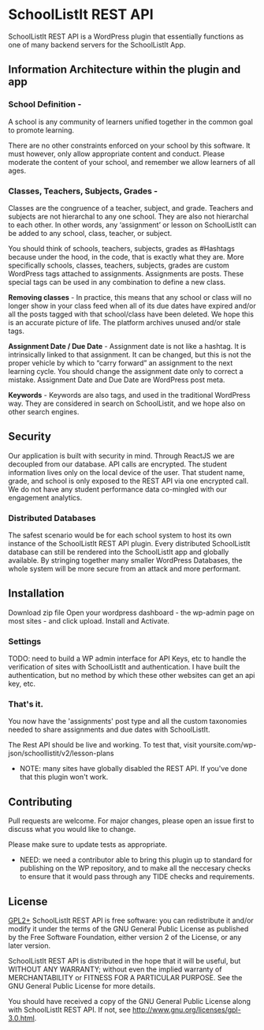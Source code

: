 # SchoolListIt REST API

SchoolListIt REST API is a WordPress plugin that essentially functions as one of many backend servers for the SchoolListIt App. 

## Information Architecture within the plugin and app

### School Definition -
A school is any community of learners unified together in the common goal to promote learning.

There are no other constraints enforced on your school by this software. It must however, only allow appropriate content and conduct. Please moderate the content of your school, and remember we allow learners of all ages.

### Classes, Teachers, Subjects, Grades -
Classes are the congruence of a teacher, subject, and grade. Teachers and subjects are not hierarchal to any one school. They are also not hierarchal to each other. In other words, any ‘assignment’ or lesson on SchoolListIt can be added to any school, class, teacher, or subject.

You should think of schools, teachers, subjects, grades as #Hashtags because under the hood, in the code, that is exactly what they are. More specifically schools, classes, teachers, subjects, grades are custom WordPress tags attached to assignments. Assignments are posts. These special tags can be used in any combination to define a new class.

**Removing classes** -
In practice, this means that any school or class will no longer show in your class feed when all of its due dates have expired and/or all the posts tagged with that school/class have been deleted. We hope this is an accurate picture of life. The platform archives unused and/or stale tags.

**Assignment Date / Due Date** -
Assignment date is not like a hashtag. It is intrinsically linked to that assignment. It can be changed, but this is not the proper vehicle by which to “carry forward” an assignment to the next learning cycle. You should change the assignment date only to correct a mistake. Assignment Date and Due Date are WordPress post meta.

**Keywords** - 
Keywords are also tags, and used in the traditional WordPress way. They are considered in search on SchoolListit, and we hope also on other search engines.

## Security
Our application is built with security in mind. Through ReactJS we are decoupled from our database. API calls are encrypted. The student information lives only on the local device of the user. That student name, grade, and school is only exposed to the REST API via one encrypted call. We do not have any student performance data co-mingled with our engagement analytics.

### Distributed Databases
The safest scenario would be for each school system to host its own instance of the SchoolListIt REST API plugin. Every distributed SchoolListIt database can still be rendered into the SchoolListIt app and globally available. By stringing together many smaller WordPress Databases, the whole system will be more secure from an attack and more performant.

## Installation

Download zip file
Open your wordpress dashboard - the wp-admin page on most sites - and click upload.
Install and Activate.

### Settings

TODO: need to build a WP admin interface for API Keys, etc to handle the verification of sites with SchoolListIt and authentication. I have built the authentication, but no method by which these other websites can get an api key, etc.

### That's it.
You now have the 'assignments' post type and all the custom taxonomies needed to share assignments and due dates with SchoolListIt. 

The Rest API should be live and working. To test that, visit yoursite.com/wp-json/schoollistit/v2/lesson-plans

* NOTE: many sites have globally disabled the REST API. If you've done that this plugin won't work.


## Contributing
Pull requests are welcome. For major changes, please open an issue first to discuss what you would like to change.

Please make sure to update tests as appropriate.

- NEED: we need a contributor able to bring this plugin up to standard for publishing on the WP repository, and to make all the neccesary checks to ensure that it would pass through any TIDE checks and requirements.

## License
[GPL2+](http://www.gnu.org/licenses/gpl-3.0.html)  SchoolListIt REST API is free software: you can redistribute it and/or modify it under the terms of the GNU General Public License as published by the Free Software Foundation, either version 2 of the License, or any later version.

SchoolListIt REST API is distributed in the hope that it will be useful, but WITHOUT ANY WARRANTY; without even the implied warranty of MERCHANTABILITY or FITNESS FOR A PARTICULAR PURPOSE. See the GNU General Public License for more details. 

You should have received a copy of the GNU General Public License along with SchoolListIt REST API. If not, see http://www.gnu.org/licenses/gpl-3.0.html.